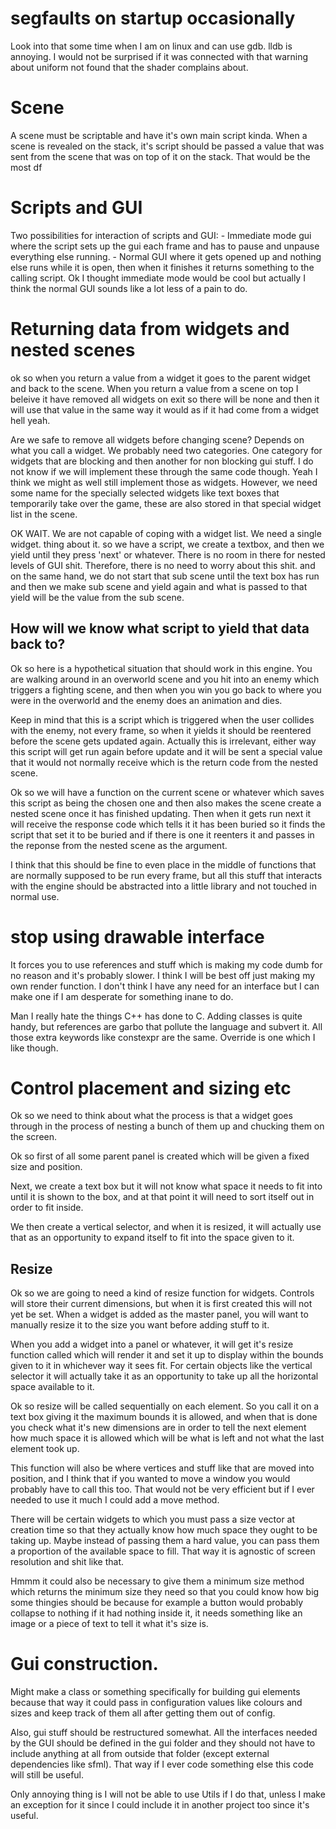 # segfaults on startup occasionally
Look into that some time when I am on linux and can use gdb. lldb is annoying. I would not be surprised if it was
connected with that warning about uniform not found that the shader complains about.

# Scene
A scene must be scriptable and have it's own main script kinda. When a scene is revealed on the stack, it's script
should be passed a value that was sent from the scene that was on top of it on the stack. That would be the most df


# Scripts and GUI
Two possibilities for interaction of scripts and GUI:
    - Immediate mode gui where the script sets up the gui each frame and has to pause and unpause everything else
      running.
    - Normal GUI where it gets opened up and nothing else runs while it is open, then when it finishes it returns
      something to the calling script.
Ok I thought immediate mode would be cool but actually I think the normal GUI sounds like a lot less of a pain to do.


# Returning data from widgets and nested scenes
ok so when you return a value from a widget it goes to the parent widget and back to the scene.
When you return a value from a scene on top I beleive it have removed all widgets on exit so there will be none and then
it will use that value in the same way it would as if it had come from a widget hell yeah.

Are we safe to remove all widgets before changing scene? Depends on what you call a widget. We probably need two
categories. One category for widgets that are blocking and then another for non blocking gui stuff. I do not know if
we will implement these through the same code though. Yeah I think we might as well still implement those as widgets.
However, we need some name for the specially selected widgets like text boxes that temporarily take over the game, these
are also stored in that special widget list in the scene.

OK WAIT. We are not capable of coping with a widget list. We need a single widget. thing about it. so we have a script,
we create a textbox, and then we yield until they press 'next' or whatever. There is no room in there for nested levels
of GUI shit. Therefore, there is no need to worry about this shit. and on the same hand, we do not start that sub scene
until the text box has run and then we make sub scene and yield again and what is passed to that yield will be the value
from the sub scene.

## How will we know what script to yield that data back to?
Ok so here is a hypothetical situation that should work in this engine. You are walking around in an overworld scene
and you hit into an enemy which triggers a fighting scene, and then when you win you go back to where you were in the
overworld and the enemy does an animation and dies.

Keep in mind that this is a script which is triggered when the user collides with the enemy, not every frame, so when
it yields it should be reentered before the scene gets updated again. Actually this is irrelevant, either way this
script will get run again before update and it will be sent a special value that it would not normally receive which is
the return code from the nested scene.

Ok so we will have a function on the current scene or whatever which saves this script as being the chosen one and then
also makes the scene create a nested scene once it has finished updating. Then when it gets run next it will receive the
response code which tells it it has been buried so it finds the script that set it to be buried and if there is one it
reenters it and passes in the reponse from the nested scene as the argument.

I think that this should be fine to even place in the middle of functions that are normally supposed to be run every
frame, but all this stuff that interacts with the engine should be abstracted into a little library and not touched in
normal use.


# stop using drawable interface
It forces you to use references and stuff which is making my code dumb for no reason and it's probably slower. I think
I will be best off just making my own render function. I don't think I have any need for an interface but I can make
one if I am desperate for something inane to do.

Man I really hate the things C++ has done to C. Adding classes is quite handy, but references are garbo that pollute
the language and subvert it. All those extra keywords like constexpr are the same. Override is one which I like though.


# Control placement and sizing etc
Ok so we need to think about what the process is that a widget goes through in the process of nesting a bunch of them
up and chucking them on the screen.

Ok so first of all some parent panel is created which will be given a fixed size and position.

Next, we create a text box but it will not know what space it needs to fit into until it is shown to the box, and at
that point it will need to sort itself out in order to fit inside.

We then create a vertical selector, and when it is resized, it will actually use that as an opportunity to expand itself
to fit into the space given to it.

## Resize
Ok so we are going to need a kind of resize function for widgets. Controls will store their current dimensions, but
when it is first created this will not yet be set. When a widget is added as the master panel, you will want to manually
resize it to the size you want before adding stuff to it.

When you add a widget into a panel or whatever, it will get it's resize function called which will render it and set it
up to display within the bounds given to it in whichever way it sees fit. For certain objects like the vertical selector
it will actually take it as an opportunity to take up all the horizontal space available to it.

Ok so resize will be called sequentially on each element. So you call it on a text box giving it the maximum bounds it
is allowed, and when that is done you check what it's new dimensions are in order to tell the next element how much
space it is allowed which will be what is left and not what the last element took up.

This function will also be where vertices and stuff like that are moved into position, and I think that if you wanted
to move a window you would probably have to call this too. That would not be very efficient but if I ever needed to use
it much I could add a move method.

There will be certain widgets to which you must pass a size vector at creation time so that they actually know how much
space they ought to be taking up. Maybe instead of passing them a hard value, you can pass them a proportion of the
available space to fill. That way it is agnostic of screen resolution and shit like that.

Hmmm it could also be necessary to give them a minimum size method which returns the minimum size they need so that you
could know how big some thingies should be because for example a button would probably collapse to nothing if it had
nothing inside it, it needs something like an image or a piece of text to tell it what it's size is.



# Gui construction.
Might make a class or something specifically for building gui elements because that way it could pass in configuration
values like colours and sizes and keep track of them all after getting them out of config.

Also, gui stuff should be restructured somewhat. All the interfaces needed by the GUI should be defined in the gui
folder and they should not have to include anything at all from outside that folder (except external dependencies like
sfml). That way if I ever code something else this code will still be useful.

Only annoying thing is I will not be able to use Utils if I do that, unless I make an exception for it since I could
include it in another project too since it's useful.
